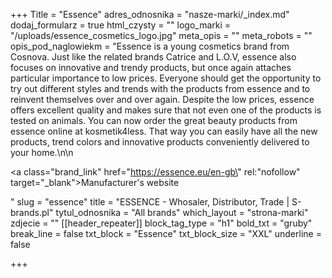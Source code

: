 +++
Title = "Essence"
adres_odnosnika = "nasze-marki/_index.md"
dodaj_formularz = true
html_czysty = ""
logo_marki = "/uploads/essence_cosmetics_logo.jpg"
meta_opis = ""
meta_robots = ""
opis_pod_naglowiekm = "Essence is a young cosmetics brand from Cosnova. Just like the related brands Catrice and L.O.V, essence also focuses on innovative and trendy products, but once again attaches particular importance to low prices. Everyone should get the opportunity to try out different styles and trends with the products from essence and to reinvent themselves over and over again. Despite the low prices, essence offers excellent quality and makes sure that not even one of the products is tested on animals. You can now order the great beauty products from essence online at kosmetik4less. That way you can easily have all the new products, trend colors and innovative products conveniently delivered to your home.\n\n    <p><a class=\"brand_link\" href=\"https://essence.eu/en-gb\" rel:\"nofollow\" target=\"_blank\">Manufacturer's website</a></p>"
slug = "essence"
title = "ESSENCE - Whosaler, Distributor, Trade | S-brands.pl"
tytul_odnosnika = "All brands"
which_layout = "strona-marki"
zdjecie = ""
[[header_repeater]]
block_tag_type = "h1"
bold_txt = "gruby"
break_line = false
txt_block = "Essence"
txt_block_size = "XXL"
underline = false

+++
